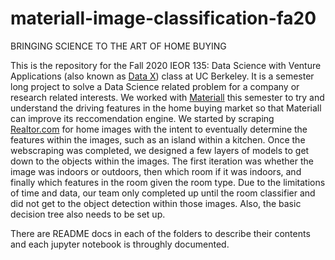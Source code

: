 # materiall-image-classification-fa20
BRINGING SCIENCE TO THE ART OF HOME BUYING

This is the repository for the Fall 2020 IEOR 135: Data Science with Venture Applications (also known as [Data X](https://datax.berkeley.edu/)) class at UC Berkeley. It is a semester long project to solve a Data Science related problem for a company or research related interests. We worked with [Materiall](https://materiall.com/) this semester to try and understand the driving features in the home buying market so that Materiall can improve its reccomendation engine. We started by scraping [Realtor.com](https://www.realtor.com/) for home images with the intent to eventually determine the features within the images, such as an island within a kitchen. Once the webscraping was completed, we designed a few layers of models to get down to the objects within the images. The first iteration was whether the image was indoors or outdoors, then which room if it was indoors, and finally which features in the room given the room type. Due to the limitations of time and data, our team only completed up until the room classifier and did not get to the object detection within those images. Also, the basic decision tree also needs to be set up. 

There are README docs in each of the folders to describe their contents and each jupyter notebook is throughly documented.

